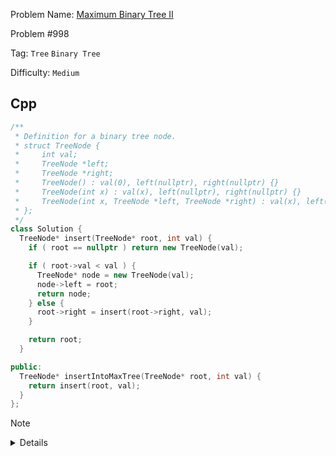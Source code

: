 Problem Name: [Maximum Binary Tree II](https://leetcode.com/problems/maximum-binary-tree-ii/description/)

Problem #998

Tag: `Tree` `Binary Tree`

Difficulty: `Medium`

## Cpp

```cpp
/**
 * Definition for a binary tree node.
 * struct TreeNode {
 *     int val;
 *     TreeNode *left;
 *     TreeNode *right;
 *     TreeNode() : val(0), left(nullptr), right(nullptr) {}
 *     TreeNode(int x) : val(x), left(nullptr), right(nullptr) {}
 *     TreeNode(int x, TreeNode *left, TreeNode *right) : val(x), left(left), right(right) {}
 * };
 */
class Solution {
  TreeNode* insert(TreeNode* root, int val) {
    if ( root == nullptr ) return new TreeNode(val);

    if ( root->val < val ) {
      TreeNode* node = new TreeNode(val);
      node->left = root;
      return node;
    } else {
      root->right = insert(root->right, val);
    }

    return root;
  }

public:
  TreeNode* insertIntoMaxTree(TreeNode* root, int val) {
    return insert(root, val);
  }
};
```

> [!NOTE]
>
> <details>
>   <li>If <code>root == nullptr</code>, create a new node & return it</li>
>   <li>If <code>root->val < val</code>, create a new node & link between left of the new node & <code>root</code></li>
>   <li>else traverse right subtree with <code>val</code> & link the output in right of the <code>root</code> node</li>
> </details>

